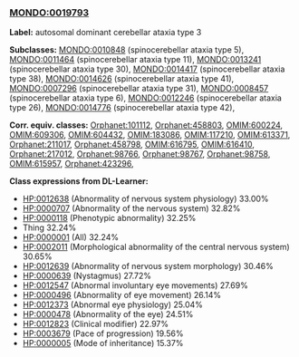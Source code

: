 
### [MONDO:0019793](http://purl.obolibrary.org/obo/MONDO_0019793)
**Label:** autosomal dominant cerebellar ataxia type 3

**Subclasses:** [MONDO:0010848](http://purl.obolibrary.org/obo/MONDO_0010848) (spinocerebellar ataxia type 5), [MONDO:0011464](http://purl.obolibrary.org/obo/MONDO_0011464) (spinocerebellar ataxia type 11), [MONDO:0013241](http://purl.obolibrary.org/obo/MONDO_0013241) (spinocerebellar ataxia type 30), [MONDO:0014417](http://purl.obolibrary.org/obo/MONDO_0014417) (spinocerebellar ataxia type 38), [MONDO:0014626](http://purl.obolibrary.org/obo/MONDO_0014626) (spinocerebellar ataxia type 41), [MONDO:0007296](http://purl.obolibrary.org/obo/MONDO_0007296) (spinocerebellar ataxia type 31), [MONDO:0008457](http://purl.obolibrary.org/obo/MONDO_0008457) (spinocerebellar ataxia type 6), [MONDO:0012246](http://purl.obolibrary.org/obo/MONDO_0012246) (spinocerebellar ataxia type 26), [MONDO:0014776](http://purl.obolibrary.org/obo/MONDO_0014776) (spinocerebellar ataxia type 42), 

**Corr. equiv. classes:** [Orphanet:101112](http://www.orpha.net/ORDO/Orphanet_101112), [Orphanet:458803](http://www.orpha.net/ORDO/Orphanet_458803), [OMIM:600224](http://purl.obolibrary.org/obo/OMIM_600224), [OMIM:609306](http://purl.obolibrary.org/obo/OMIM_609306), [OMIM:604432](http://purl.obolibrary.org/obo/OMIM_604432), [OMIM:183086](http://purl.obolibrary.org/obo/OMIM_183086), [OMIM:117210](http://purl.obolibrary.org/obo/OMIM_117210), [OMIM:613371](http://purl.obolibrary.org/obo/OMIM_613371), [Orphanet:211017](http://www.orpha.net/ORDO/Orphanet_211017), [Orphanet:458798](http://www.orpha.net/ORDO/Orphanet_458798), [OMIM:616795](http://purl.obolibrary.org/obo/OMIM_616795), [OMIM:616410](http://purl.obolibrary.org/obo/OMIM_616410), [Orphanet:217012](http://www.orpha.net/ORDO/Orphanet_217012), [Orphanet:98766](http://www.orpha.net/ORDO/Orphanet_98766), [Orphanet:98767](http://www.orpha.net/ORDO/Orphanet_98767), [Orphanet:98758](http://www.orpha.net/ORDO/Orphanet_98758), [OMIM:615957](http://purl.obolibrary.org/obo/OMIM_615957), [Orphanet:423296](http://www.orpha.net/ORDO/Orphanet_423296), 

**Class expressions from DL-Learner:**

- [HP:0012638](http://purl.obolibrary.org/obo/HP_0012638) (Abnormality of nervous system physiology) 33.00%
- [HP:0000707](http://purl.obolibrary.org/obo/HP_0000707) (Abnormality of the nervous system) 32.82%
- [HP:0000118](http://purl.obolibrary.org/obo/HP_0000118) (Phenotypic abnormality) 32.25%
- Thing 32.24%
- [HP:0000001](http://purl.obolibrary.org/obo/HP_0000001) (All) 32.24%
- [HP:0002011](http://purl.obolibrary.org/obo/HP_0002011) (Morphological abnormality of the central nervous system) 30.65%
- [HP:0012639](http://purl.obolibrary.org/obo/HP_0012639) (Abnormality of nervous system morphology) 30.46%
- [HP:0000639](http://purl.obolibrary.org/obo/HP_0000639) (Nystagmus) 27.72%
- [HP:0012547](http://purl.obolibrary.org/obo/HP_0012547) (Abnormal involuntary eye movements) 27.69%
- [HP:0000496](http://purl.obolibrary.org/obo/HP_0000496) (Abnormality of eye movement) 26.14%
- [HP:0012373](http://purl.obolibrary.org/obo/HP_0012373) (Abnormal eye physiology) 25.04%
- [HP:0000478](http://purl.obolibrary.org/obo/HP_0000478) (Abnormality of the eye) 24.51%
- [HP:0012823](http://purl.obolibrary.org/obo/HP_0012823) (Clinical modifier) 22.97%
- [HP:0003679](http://purl.obolibrary.org/obo/HP_0003679) (Pace of progression) 19.56%
- [HP:0000005](http://purl.obolibrary.org/obo/HP_0000005) (Mode of inheritance) 15.37%


